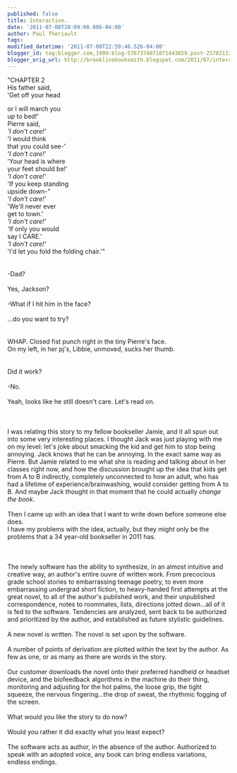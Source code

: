 ```yaml
---
published: false
title: Interactive.
date: '2011-07-08T20:09:00.006-04:00'
author: Paul Theriault
tags: 
modified_datetime: '2011-07-08T22:59:46.526-04:00'
blogger_id: tag:blogger.com,1999:blog-5767374071871443859.post-2578211352736166227
blogger_orig_url: http://brooklinebooksmith.blogspot.com/2011/07/interactive.html
---
```


"CHAPTER 2<br />His father said,<br />'Get off your head <br /><div>or I will march you<br />up to bed!'<br />Pierre said,<br /><i>'I don't care!'</i><br />'I would think<br />that you could see-'<br /><i>'I don't care!'</i><br />'Your head is where<br />your feet should be!'<br /><i>'I don't care!'<br /></i>'If you keep standing<br />upside down-"<br /><i>'I don't care!'<br /></i>'We'll never ever<br />get to town.'<br /><i>'I don't care!'<br />'</i>If only you would<br />say I CARE.'<br /><i>'I don't care!'</i><br />'I'd let you fold the folding chair.'"<br /><br /><br />-Dad?<br /><br />Yes, Jackson?<br /><br />-What if I hit him in the face?<br /><br />...do you want to try?<br /><br /><br /><span id="SPELLING_ERROR_0" class="blsp-spelling-error">WHAP</span>. Closed fist punch right in the tiny Pierre's face.<br />On my left, in her pj's, Libbie, unmoved, sucks her thumb.<br /><br /><br />Did it work?<br /><br />-No.<br /><br />Yeah, looks like he still doesn't care. Let's read on.<br /><br /><br /><br />I was relating this story to my fellow bookseller Jamie, and it all spun out into some very interesting places. I thought Jack was just playing with me on my level: let's joke about smacking the kid and get him to stop being annoying. Jack knows that he can be annoying. In the exact same way as Pierre. But Jamie related to me what she is reading and talking about in her classes right now, and how the discussion brought up the idea that kids get from A to B indirectly, completely unconnected to how an adult, who has had a lifetime of experience/brainwashing, would consider getting from A to B. And maybe Jack thought in that moment that he could actually <i>change the book</i>.<br /><br />Then I came up with an idea that I want to write down before someone else does.<br />I have my problems with the idea, actually, but they might only be the problems that a 34 year-old bookseller in 2011 has.<br /><br /><br /><br />The newly software has the ability to synthesize, in an almost intuitive and creative way, an author's entire <span id="SPELLING_ERROR_1" class="blsp-spelling-error">ouvre</span> of written work. From precocious grade school stories to embarrassing teenage poetry, to even more <span id="SPELLING_ERROR_2" class="blsp-spelling-error">embarrassing</span> undergrad short fiction, to heavy-handed first attempts at the great novel, to all of the author's published work, and their unpublished correspondence, notes to roommates, lists, directions jotted down...all of it is fed to the software. Tendencies are analyzed, sent back to be authorized and prioritized by the author, and established as future stylistic guidelines.<br /><br />A new novel is written. The novel is set upon by the software.<br /><br />A number of points of derivation are plotted within the text by the author. As few as one, or as many as there are words in the story. <br /><br />Our customer downloads the novel onto their preferred handheld or headset device, and the biofeedback algorithms in the machine do their thing, monitoring and adjusting for the hot palms, the loose grip, the tight squeeze, the nervous fingering...the drop of sweat, the rhythmic fogging of the screen.<br /><br />What would you like the story to do now?<br /><br />Would you rather it did exactly what you least expect?<br /><br />The software acts as author, in the absence of the author. Authorized to speak with an adopted voice, any book can bring endless variations, endless endings.<br /></div>